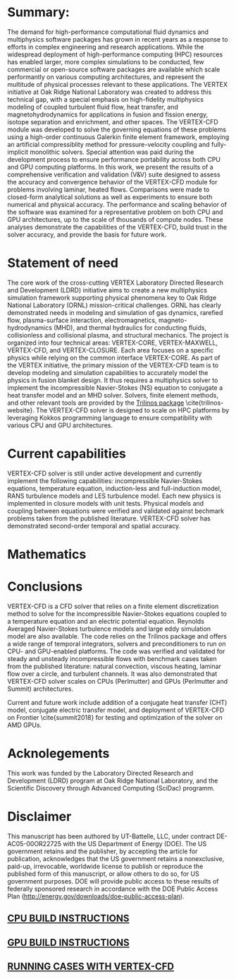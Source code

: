 # Summary:

The demand for high-performance computational fluid dynamics and multiphysics software packages has grown in recent years as a response to efforts in complex engineering and research applications. While the widespread deployment of high-performance computing (HPC) resources has enabled larger, more complex simulations to be conducted, few commercial or open-source software packages are available which scale performantly on various computing architectures, and represent the multitude of physical processes relevant to these applications. The VERTEX initiative at Oak Ridge National Laboratory was created to address this technical gap, with a special emphasis on high-fidelity multiphysics modeling of coupled turbulent fluid flow, heat transfer, and magnetohydrodynamics for applications in fusion and fission energy, isotope separation and enrichment, and other spaces. The VERTEX-CFD module was developed to solve the governing equations of these problems using a high-order continuous Galerkin finite element framework, employing an artificial compressiblity method for pressure-velocity coupling and fully-implicit monolithic solvers. Special attention was paid during the development process to ensure performance portability across both CPU and GPU computing platforms. In this work, we present the results of a comprehensive verification and validation (V\&V) suite designed to assess the accuracy and convergence behavior of the VERTEX-CFD module for problems involving laminar, heated flows. Comparisons were made to closed-form analytical solutions as well as experiments to ensure both numerical and physical accuracy. The performance and scaling behavior of the software was examined for a representative problem on both CPU and GPU architectures, up to the scale of thousands of compute nodes. These analyses demonstrate the capabilities of the VERTEX-CFD, build trust in the solver accuracy, and provide the basis for future work.


# Statement of need

The core work of the cross-cutting VERTEX Laboratory Directed Research and Development (LDRD) initiative aims to create a new multiphysics simulation framework supporting physical phenomena key to Oak Ridge National Laboratory (ORNL) mission-critical challenges. ORNL has clearly demonstrated needs in modeling and simulation of gas dynamics, rarefied flow, plasma-surface interaction, electromagnetics, magneto-hydrodynamics (MHD), and thermal hydraulics for conducting fluids, collisionless and collisional plasma, and structural mechanics. The project is organized into four technical areas: VERTEX-CORE, VERTEX-MAXWELL, VERTEX-CFD, and VERTEX-CLOSURE. Each area focuses on a specific physics while relying on the common interface VERTEX-CORE.
As part of the VERTEX initiative, the primary mission of the VERTEX-CFD team is to develop modeling and simulation capabilities to accurately model the physics in fusion blanket design. It thus requires a multiphysics solver to implement the incompressible Navier-Stokes (NS) equation to conjugate a heat transfer model and an MHD solver. Solvers, finite element methods, and other relevant tools are provided by the [Trilinos package](https://trilinos.github.io/) \cite{trilinos-website}. The VERTEX-CFD solver is designed to scale on HPC platforms by leveraging Kokkos programming language to ensure compatibility with various CPU and GPU architectures.

# Current capabilities
VERTEX-CFD solver is still under active development and currently implement the following capabilities: incompressible Navier-Stokes equations, temperature equation, induction-less and full-induction model, RANS turbulence models and LES turbulence model. Each new physics is implemented in closure models with unit tests. Physical models and coupling between equations were verified and validated against bechmark problems taken from the published literature. VERTEX-CFD solver has demonstrated second-order temporal and spatial accuracy.

# Mathematics

# Conclusions
VERTEX-CFD is a CFD solver that relies on a finite element discretization method to solve for the incompressible Navier-Stokes equations coupled to a temperature equation and an electric potential equation. Reynolds Averaged Navier-Stokes turbulence models and large eddy simulation model are also available. The code relies on the  Trilinos package and offers a wide range of temporal integrators, solvers and preconditioners to run on CPU- and GPU-enabled platforms. The code was verified and validated for steady and unsteady incompressible flows with benchmark cases taken from the published literature: natural convection, viscous heating, laminar flow over a circle, and turbulent channels. It was also demonstrated that VERTEX-CFD solver scales on CPUs (Perlmutter) and GPUs (Perlmutter and Summit) architectures.

Current and future work include addition of a conjugate heat transfer (CHT) model, conjugate electric transfer model, and deployment of VERTEX-CFD on Frontier \cite{summit2018} for testing and optimization of the solver on AMD GPUs.

# Acknolegements
This work was funded by the Laboratory Directed Research and Development (LDRD) program at Oak Ridge National Laboratory, and the Scientific Discovery through Advanced Computing (SciDac) programm.

# Disclaimer
This manuscript has been authored by UT-Battelle, LLC, under contract DE-AC05-00OR22725 with the US Department of Energy (DOE). The US government retains and the publisher, by accepting the article for publication, acknowledges that the US government retains a nonexclusive, paid-up, irrevocable, worldwide license to publish or reproduce the published form of this manuscript, or allow others to do so, for US government purposes. DOE will provide public access to these results of federally sponsored research in accordance with the DOE Public Access Plan (http://energy.gov/downloads/doe-public-access-plan).

## [CPU BUILD INSTRUCTIONS](docs/install-vertexcfd/install-vertexcfd-on-narsil-cpu.md)

## [GPU BUILD INSTRUCTIONS](docs/install-vertexcfd/install-vertexcfd-on-narsil-gpu.md)

## [RUNNING CASES WITH VERTEX-CFD](docs/run-vertexcfd/run-incompressible-channel.md)
